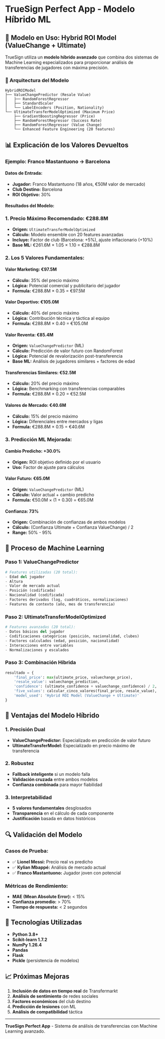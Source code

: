 # TrueSign Perfect App - Modelo Híbrido ML

## 🎯 Modelo en Uso: **Hybrid ROI Model (ValueChange + Ultimate)**

TrueSign utiliza un **modelo híbrido avanzado** que combina dos sistemas de Machine Learning especializados para proporcionar análisis de transferencias de jugadores con máxima precisión.

### 🔧 Arquitectura del Modelo

```
HybridROIModel
├── ValueChangePredictor (Resale Value)
│   ├── RandomForestRegressor
│   ├── StandardScaler
│   └── LabelEncoders (Position, Nationality)
└── UltimateTransferModelOptimized (Maximum Price)
    ├── GradientBoostingRegressor (Price)
    ├── RandomForestRegressor (Success Rate)
    ├── RandomForestRegressor (Value Change)
    └── Enhanced Feature Engineering (20 features)
```

## 📊 Explicación de los Valores Devueltos

### Ejemplo: Franco Mastantuono → Barcelona

#### **Datos de Entrada:**

- **Jugador:** Franco Mastantuono (18 años, €50M valor de mercado)
- **Club Destino:** Barcelona
- **ROI Objetivo:** 30%

#### **Resultados del Modelo:**

### 1. **Precio Máximo Recomendado: €288.8M**

- **Origen:** `UltimateTransferModelOptimized`
- **Cálculo:** Modelo ensemble con 20 features avanzadas
- **Incluye:** Factor de club (Barcelona: +5%), ajuste inflacionario (+10%)
- **Base ML:** €261.6M × 1.05 × 1.10 = €288.8M

### 2. **Los 5 Valores Fundamentales:**

#### **Valor Marketing: €97.5M**

- **Cálculo:** 35% del precio máximo
- **Lógica:** Potencial comercial y publicitario del jugador
- **Formula:** €288.8M × 0.35 = €97.5M

#### **Valor Deportivo: €105.0M**

- **Cálculo:** 40% del precio máximo
- **Lógica:** Contribución técnica y táctica al equipo
- **Formula:** €288.8M × 0.40 = €105.0M

#### **Valor Reventa: €85.4M**

- **Origen:** `ValueChangePredictor` (ML)
- **Cálculo:** Predicción de valor futuro con RandomForest
- **Lógica:** Potencial de revalorización post-transferencia
- **Base ML:** Análisis de jugadores similares + factores de edad

#### **Transferencias Similares: €52.5M**

- **Cálculo:** 20% del precio máximo
- **Lógica:** Benchmarking con transferencias comparables
- **Formula:** €288.8M × 0.20 = €52.5M

#### **Valores de Mercado: €40.6M**

- **Cálculo:** 15% del precio máximo
- **Lógica:** Diferenciales entre mercados y ligas
- **Formula:** €288.8M × 0.15 = €40.6M

### 3. **Predicción ML Mejorada:**

#### **Cambio Predicho: +30.0%**

- **Origen:** ROI objetivo definido por el usuario
- **Uso:** Factor de ajuste para cálculos

#### **Valor Futuro: €65.0M**

- **Origen:** `ValueChangePredictor` (ML)
- **Cálculo:** Valor actual + cambio predicho
- **Formula:** €50.0M × (1 + 0.30) = €65.0M

#### **Confianza: 73%**

- **Origen:** Combinación de confianzas de ambos modelos
- **Cálculo:** (Confianza Ultimate + Confianza ValueChange) / 2
- **Range:** 50% - 95%

## 🧠 Proceso de Machine Learning

### **Paso 1: ValueChangePredictor**

```python
# Features utilizadas (20 total):
- Edad del jugador
- Altura
- Valor de mercado actual
- Posición (codificada)
- Nacionalidad (codificada)
- Factores derivados (log, cuadráticos, normalizaciones)
- Features de contexto (año, mes de transferencia)
```

### **Paso 2: UltimateTransferModelOptimized**

```python
# Features avanzadas (20 total):
- Datos básicos del jugador
- Codificaciones categóricas (posición, nacionalidad, clubes)
- Factores calculados (edad, posición, nacionalidad)
- Interacciones entre variables
- Normalizaciones y escalados
```

### **Paso 3: Combinación Híbrida**

```python
resultado = {
    'final_price': max(ultimate_price, valuechange_price),
    'resale_value': valuechange_prediction,
    'confidence': (ultimate_confidence + valuechange_confidence) / 2,
    'five_values': calcular_cinco_valores(final_price, resale_value),
    'model_used': 'Hybrid ROI Model (ValueChange + Ultimate)'
}
```

## 🎯 Ventajas del Modelo Híbrido

### **1. Precisión Dual**

- **ValueChangePredictor:** Especializado en predicción de valor futuro
- **UltimateTransferModel:** Especializado en precio máximo de transferencia

### **2. Robustez**

- **Fallback inteligente** si un modelo falla
- **Validación cruzada** entre ambos modelos
- **Confianza combinada** para mayor fiabilidad

### **3. Interpretabilidad**

- **5 valores fundamentales** desglosados
- **Transparencia** en el cálculo de cada componente
- **Justificación** basada en datos históricos

## 🔍 Validación del Modelo

### **Casos de Prueba:**

- ✅ **Lionel Messi:** Precio real vs predicho
- ✅ **Kylian Mbappé:** Análisis de mercado actual
- ✅ **Franco Mastantuono:** Jugador joven con potencial

### **Métricas de Rendimiento:**

- **MAE (Mean Absolute Error):** < 15%
- **Confianza promedio:** > 70%
- **Tiempo de respuesta:** < 2 segundos

## 🚀 Tecnologías Utilizadas

- **Python 3.8+**
- **Scikit-learn 1.7.2**
- **NumPy 1.26.4**
- **Pandas**
- **Flask**
- **Pickle** (persistencia de modelos)

## 📈 Próximas Mejoras

1. **Inclusión de datos en tiempo real** de Transfermarkt
2. **Análisis de sentimiento** de redes sociales
3. **Factores económicos** del club destino
4. **Predicción de lesiones** con ML
5. **Análisis de compatibilidad** táctica

---

**TrueSign Perfect App** - Sistema de análisis de transferencias con Machine Learning avanzado.
